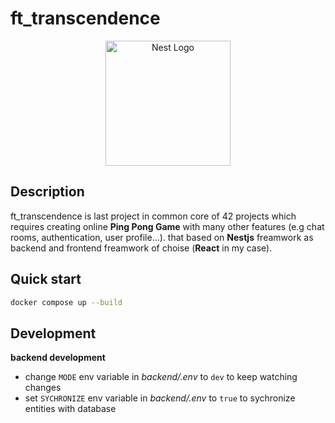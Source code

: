 # ft_transcendence

<p align="center">
  <img src="https://lh3.googleusercontent.com/drive-viewer/AJc5JmRiK7nR3JApp8XUnujQcf3-KATFMbgpvUF5yqDwRUe1ZXpyyDzrr4UgmqK4NvN4ixI0JBXjAmM=w2540-h2654" width="200" alt="Nest Logo" />
</p>

## Description

ft_transcendence is last project in common core of 42 projects which requires creating online **Ping Pong Game** with many other features (e.g chat rooms, authentication, user profile...). that based on **Nestjs** freamwork as backend and frontend freamwork of choise (**React** in my case).

## Quick start

```bash
docker compose up --build
```

## Development

**backend development**

- change `MODE` env variable in *backend/.env* to `dev` to keep watching changes
- set `SYCHRONIZE` env variable in *backend/.env* to `true` to sychronize entities with database
